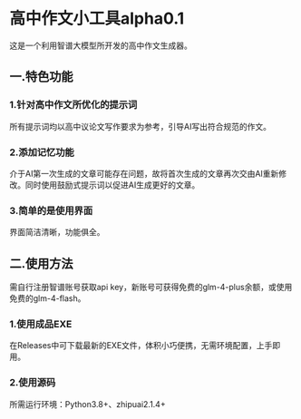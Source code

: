 # 高中作文小工具alpha0.1

这是一个利用智谱大模型所开发的高中作文生成器。

## 一.特色功能

### 1.针对高中作文所优化的提示词

所有提示词均以高中议论文写作要求为参考，引导AI写出符合规范的作文。
### 2.添加记忆功能

介于AI第一次生成的文章可能存在问题，故将首次生成的文章再次交由AI重新修改。同时使用鼓励式提示词以促进AI生成更好的文章。

### 3.简单的是使用界面

界面简洁清晰，功能俱全。

## 二.使用方法

需自行注册智谱账号获取api key，新账号可获得免费的glm-4-plus余额，或使用免费的glm-4-flash。

### 1.使用成品EXE

在Releases中可下载最新的EXE文件，体积小巧便携，无需环境配置，上手即用。

### 2.使用源码

所需运行环境：Python3.8+、zhipuai2.1.4+
